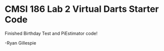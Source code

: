 # CMSI 186 Lab 2 Virtual Darts Starter Code

Finished Birthday Test and PiEstimator code!

-Ryan Gillespie